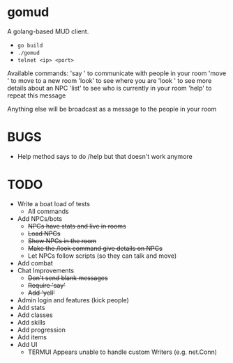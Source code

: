 # gomud

A golang-based MUD client.
* `go build`
* `./gomud`
* `telnet <ip> <port>`

Available commands:
'say <message>' to communicate with people in your room
'move <exit key>' to move to a new room
'look' to see where you are
'look <npc name>' to see more details about an NPC
'list' to see who is currently in your room
'help' to repeat this message

Anything else will be broadcast as a message to the people in your room

# BUGS
* Help method says to do /help but that doesn't work anymore

# TODO
* Write a boat load of tests
  * All commands
* Add NPCs/bots
  * ~~NPCs have stats and live in rooms~~
  * ~~Load NPCs~~
  * ~~Show NPCs in the room~~
  * ~~Make the /look command give details on NPCs~~
  * Let NPCs follow scripts (so they can talk and move)
* Add combat
* Chat Improvements
  * ~~Don't send blank messages~~
  * ~~Require 'say'~~
  * ~~Add 'yell'~~
* Admin login and features (kick people)
* Add stats
* Add classes
* Add skills
* Add progression
* Add items
* Add UI
  * TERMUI Appears unable to handle custom Writers (e.g. net.Conn)
